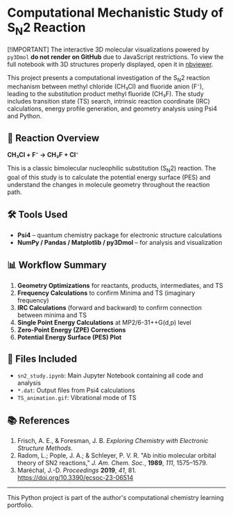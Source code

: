 # Computational Mechanistic Study of S<sub>N</sub>2 Reaction

[!IMPORTANT]
The interactive 3D molecular visualizations powered by `py3Dmol` **do not render on GitHub** due to JavaScript restrictions.
To view the full notebook with 3D structures properly displayed, open it in [nbviewer](https://nbviewer.org/github/chp117/Projects/blob/main/Mechanistic_Study_of_SN2/SN2_Reaction.ipynb).

This project presents a computational investigation of the S<sub>N</sub>2 reaction mechanism between methyl chloride (CH₃Cl) and fluoride anion (F⁻), leading to the substitution product methyl fluoride (CH₃F). The study includes transition state (TS) search, intrinsic reaction coordinate (IRC) calculations, energy profile generation, and geometry analysis using Psi4 and Python.

## 🧪 Reaction Overview

**CH₃Cl + F⁻ → CH₃F + Cl⁻**

This is a classic bimolecular nucleophilic substitution (S<sub>N</sub>2) reaction. The goal of this study is to calculate the potential energy surface (PES) and understand the changes in molecule geometry throughout the reaction path.

## 🛠 Tools Used

- **Psi4** – quantum chemistry package for electronic structure calculations
- **NumPy / Pandas / Matplotlib / py3Dmol** – for analysis and visualization

## 📊 Workflow Summary

1. **Geometry Optimizations** for reactants, products, intermediates, and TS
2. **Frequency Calculations** to confirm Minima and TS (imaginary frequency)
3. **IRC Calculations** (forward and backward) to confirm connection between minima and TS
4. **Single Point Energy Calculations** at MP2/6-31++G(d,p) level
5. **Zero-Point Energy (ZPE) Corrections**
6. **Potential Energy Surface (PES) Plot**

## 📄 Files Included

- `sn2_study.ipynb`: Main Jupyter Notebook containing all code and analysis
- `*.dat`: Output files from Psi4 calculations
- `TS_animation.gif`: Vibrational mode of TS

## 📚 References

1. Frisch, A. E., & Foresman, J. B. *Exploring Chemistry with Electronic Structure Methods*.
2. Radom, L.; Pople, J. A.; & Schleyer, P. V. R. "Ab initio molecular orbital theory of SN2 reactions," *J. Am. Chem. Soc.*, **1989**, *111*, 1575–1579.
3. Maréchal, J.-D. *Proceedings* **2019**, *41*, 81. https://doi.org/10.3390/ecsoc-23-06514

---

This Python project is part of the author's computational chemistry learning portfolio.

